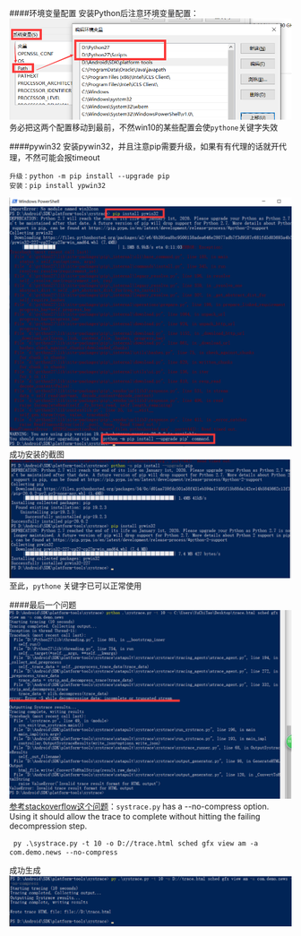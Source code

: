 ####环境变量配置
安装Python后注意环境变量配置：
![](../0-Picture/python-win10-systrace-01.png)
务必把这两个配置移动到最前，不然win10的某些配置会使`pythone`关键字失效

####pywin32
安装pywin32，并且注意pip需要升级，如果有有代理的话就开代理，不然可能会报timeout
```
升级：python -m pip install --upgrade pip
安装：pip install ypwin32
```
![](../0-Picture/python-win10-systrace-02.png)
成功安装的截图
![](../0-Picture/python-win10-systrace-03.png)
至此，`pythone` 关键字已可以正常使用

####最后一个问题
![](../0-Picture/python-win10-systrace-04.png)
[参考stackoverflow这个问题](https://stackoverflow.com/questions/48606877/systrace-output-error)：`systrace.py` has a --no-compress option. Using it should allow the trace to complete without hitting the failing decompression step.
```
 py .\systrace.py -t 10 -o D://trace.html sched gfx view am -a com.demo.news --no-compress
```
成功生成
![](../0-Picture/python-win10-systrace-05.png)
